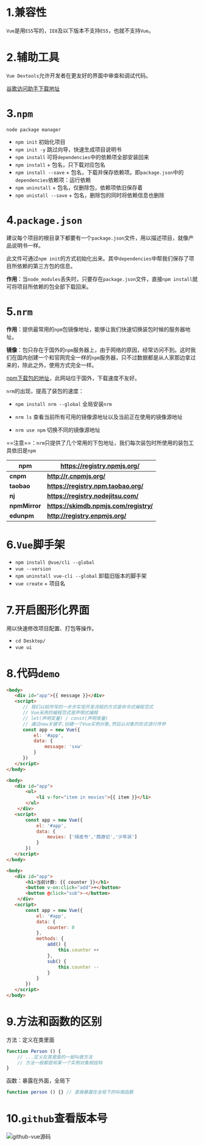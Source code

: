 # 1.兼容性

`Vue`是用`ES5`写的，`IE8`及以下版本不支持`ES5`，也就不支持`Vue`。



# 2.辅助工具

`Vue Devtools`允许开发者在更友好的界面中审查和调试代码。

[谷歌访问助手下载地址](http://www.ggfwzs.com/)



# 3.`npm`

`node package manager`

- `npm init` 初始化项目 
- `npm init -y` 跳过向导，快速生成项目说明书 
- `npm install` 可将`dependencies`中的依赖项全部安装回来 
- `npm install`  + 包名，只下载对应包名 
- `npm install --save` + 包名，下载并保存依赖项。即`package.json`中的`dependencies`依赖项：运行依赖 
- `npm uninstall` + 包名，仅删除包，依赖项依旧保存着 
- `npm unistall --save` + 包名，删除包的同时将依赖信息也删除



# 4.`package.json`

建议每个项目的根目录下都要有一个`package.json`文件，用以描述项目，就像产品说明书一样。

此文件可通过`npm init`的方式初始化出来。其中`dependencies`中帮我们保存了项目所依赖的第三方包的信息。

**作用**：当`node_modules`丢失时，只要存在`package.json`文件，直接`npm install`就可将项目所依赖的包全部下载回来。



# 5.`nrm`

**作用**：提供最常用的`npm`包镜像地址，能够让我们快速切换装包时候的服务器地址。

**镜像**：包只存在于国外的`npm`服务器上，由于网络的原因，经常访问不到。这时我们在国内创建一个和官网完全一样的`npm`服务器，只不过数据都是从人家那边拿过来的，除此之外，使用方式完全一样。

[npm下载包的地址](registry.npmjs.org)，此网站位于国外，下载速度不友好。

`nrm`的出现，提高了装包的速度：

- `npm install nrm --global` 全局安装`nrm`
- `nrm ls` 查看当前所有可用的镜像源地址以及当前正在使用的镜像源地址

- `nrm use npm` 切换不同的镜像源地址

==注意==：`nrm`只提供了几个常用的下包地址，我们每次装包时所使用的装包工具依旧是`npm`

| npm           | https://registry.npmjs.org/            |
| ------------- | -------------------------------------- |
| **cnpm**      | **http://r.cnpmjs.org/**               |
| **taobao**    | **https://registry.npm.taobao.org/**   |
| **nj**        | **https://registry.nodejitsu.com/**    |
| **npmMirror** | **https://skimdb.npmjs.com/registry/** |
| **edunpm**    | **http://registry.enpmjs.org/**        |



# 6.`Vue`脚手架 

- `npm install @vue/cli --global` 
- `vue --version`
- `npm uninstall vue-cli --global` 卸载旧版本的脚手架
- `vue create` + 项目名



# 7.开启图形化界面

用以快速修改项目配置、打包等操作。

- `cd Desktop/`
- `vue ui`



# 8.代码`demo`

```html
<body>
   <div id="app">{{ message }}</div>
   <script>
      // 我们以前所写的一步步实现开发流程的方式是命令式编程范式 
      // Vue采用的编程范式是声明式编程
      // let(声明变量) / const(声明常量)
      // 通过new关键字,创建一个Vue实例对象,然后以对象的形式进行传参
	  const app = new Vue({
          el: '#app',
          data: {
              message: 'sxw'
          }
      })
   </script>
</body>
```

```html
<body>
   <div id="app">
       <ul>
           <li v-for="item in movies">{{ item }}</li>
       </ul>
    </div>
   <script>
       const app = new Vue({
           el: '#app',
           data: {
               movies: ['绿皮书','西游记','少年派']
           }
       })
   </script>
</body>
```

```html
<body>
   <div id="app">
       <h1>当前计数: {{ counter }}</h1>
       <button v-on:click="add">+</button>
       <button @click="sub">-</button>
    </div>
   <script>
       const app = new Vue({
           el: '#app',
           data: {
               counter: 0
           },
           methods: {
               add() {
                   this.counter ++
               },
               sub() {
                   this.counter --
               }
           }
       })
   </script>
</body>
```



# 9.方法和函数的区别

方法：定义在类里面

```js
function Person () {
    // ...定义在类里面的一般叫做方法
    // 方法一般都是和某一个实例对象相挂钩
}
```

函数：暴露在外面，全局下 

```js
function person () {} // 直接暴露在全局下的叫做函数
```



# 10.`github`查看版本号

![github-vue源码](D:\notes\Vue\img\02.起步\github-vue源码.png)


